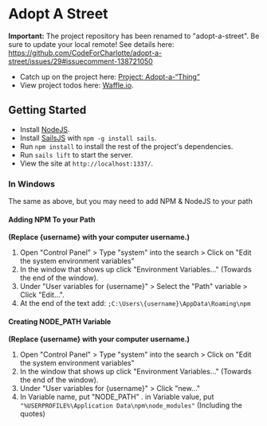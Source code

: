 # Adopt A Street

**Important:** The project repository has been renamed to "adopt-a-street". Be sure to update your local remote! See details here: https://github.com/CodeForCharlotte/adopt-a-street/issues/29#issuecomment-138721050

- Catch up on the project here: [Project: Adopt-a-“Thing”](http://forum.codeforcharlotte.org/t/project-adopt-a-thing/212)
- View project todos here: [Waffle.io](https://waffle.io/codeforcharlotte/adopt-a-street).

## Getting Started

- Install [NodeJS](https://nodejs.org/en/).
- Install [SailsJS](http://sailsjs.org/get-started) with `npm -g install sails`.
- Run `npm install` to install the rest of the project's dependencies.
- Run `sails lift` to start the server.
- View the site at `http://localhost:1337/`.

### In Windows

The same as above, but you may need to add NPM & NodeJS to your path

#### Adding NPM To your Path
**(Replace {username} with your computer username.)**
 1. Open "Control Panel" > Type "system" into the search > Click on "Edit the system environment variables"
 2. In the window that shows up click "Environment Variables..." (Towards the end of the window).
 3. Under "User variables for {username}" > Select the "Path" variable > Click "Edit...".
 4. At the end of the text add: `;C:\Users\{username}\AppData\Roaming\npm`

#### Creating NODE_PATH Variable
**(Replace {username} with your computer username.)**
 1. Open "Control Panel" > Type "system" into the search > Click on "Edit the system environment variables"
 2. In the window that shows up click "Environment Variables..." (Towards the end of the window).
 3. Under "User variables for {username}" > Click "new..."
 4. In Variable name, put "NODE_PATH" . in Variable value, put `"%USERPROFILE%\Application Data\npm\node_modules"` (Including the quotes)
